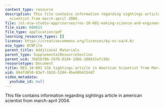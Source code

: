 ```yaml
---
content_type: resource
description: This file contains information regarding sightings article in american
  scientist from march-april 2004.
file: /ol-ocw-studio-app/courses/res-10-001-making-science-and-engineering-pictures-a-practical-guide-to-presenting-your-work-spring-2016/864fd65083e71b2d52044be48b4154d7_MITRES_10_001S16_MarchApril04.pdf
file_size: 668621
file_type: application/pdf
learning_resource_types: []
license: https://creativecommons.org/licenses/by-nc-sa/4.0/
ocw_type: OCWFile
parent_title: Additional Materials
parent_type: SupplementalResourceSection
parent_uid: 76026f86-1978-0149-19bb-108b31efc99c
resourcetype: Document
title: RES.10-001 S16 Sightings article in American Scientist from March-April 2004
uid: 864fd650-83e7-1b2d-5204-4be48b4154d7
video_metadata:
  youtube_id: null
---
```

This file contains information regarding sightings article in american scientist from march-april 2004.